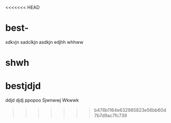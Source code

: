 <<<<<<< HEAD
# best-
sdkvjn
sadclkjn
asdkjn
edjhh    whhww




shwh
=======
# bestjdjd
ddjd
djdj
ppopoo
Sjwnwwj
Wkwwk
>>>>>>> b476b1164e632985823e56bb60d7b7d9ac7fc739
